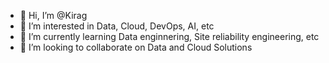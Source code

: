 - 👋 Hi, I’m @Kirag
- 👀 I’m interested in Data, Cloud, DevOps, AI, etc
- 🌱 I’m currently learning Data enginnering, Site reliability engineering, etc
- 💞️ I’m looking to collaborate on Data and Cloud Solutions


<!---
kcloudgh/kcloudgh is a ✨ special ✨ repository because its `README.md` (this file) appears on your GitHub profile.
You can click the Preview link to take a look at your changes.
--->
